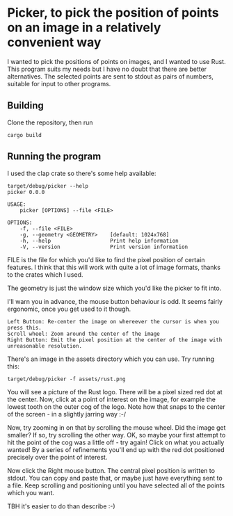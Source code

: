 # Picker, to pick the position of points on an image in a relatively convenient way

I wanted to pick the positions of points on images, and I wanted to
use Rust.  This program suits my needs but I have no doubt that there
are better alternatives. The selected points are sent to stdout as 
pairs of numbers, suitable for input to other programs.

## Building

Clone the repository, then run

    cargo build

## Running the program

I used the clap crate so there's some help available:

    target/debug/picker --help
    picker 0.0.0

    USAGE:
        picker [OPTIONS] --file <FILE>

    OPTIONS:
        -f, --file <FILE>            
        -g, --geometry <GEOMETRY>    [default: 1024x768]
        -h, --help                   Print help information
        -V, --version                Print version information

FILE is the file for which you'd like to find the pixel position of
certain features. I think that this will work with quite a lot of image
formats, thanks to the crates which I used.

The geometry is just the window size which you'd like the picker to fit into.

I'll warn you in advance, the mouse button behaviour is odd. It seems
fairly ergonomic, once you get used to it though.

    Left Button: Re-center the image on whereever the cursor is when you press this.
    Scroll wheel: Zoom around the center of the image
    Right Button: Emit the pixel position at the center of the image with unreasonable resolution.

There's an image in the assets directory which you can use. Try running this:

    target/debug/picker -f assets/rust.png 

You will see a picture of the Rust logo. There will be a pixel sized
red dot at the center.  Now, click at a point of interest on the image,
for example the lowest tooth on the outer cog of the logo. Note how that
snaps to the center of the screen - in a slightly jarring way :-/

Now, try zooming in on that by scrolling the mouse wheel. Did the image
get smaller? If so, try scrolling the other way. OK, so maybe your first
attempt to hit the point of the cog was a little off - try again! Click
on what you actually wanted!  By a series of refinements you'll end up
with the red dot positioned precisely over the point of interest.

Now click the Right mouse button. The central pixel position is written
to stdout. You can copy and paste that, or maybe just have everything
sent to a file. Keep scrolling and positioning until you have selected
all of the points which you want.

TBH it's easier to do than describe :-)
